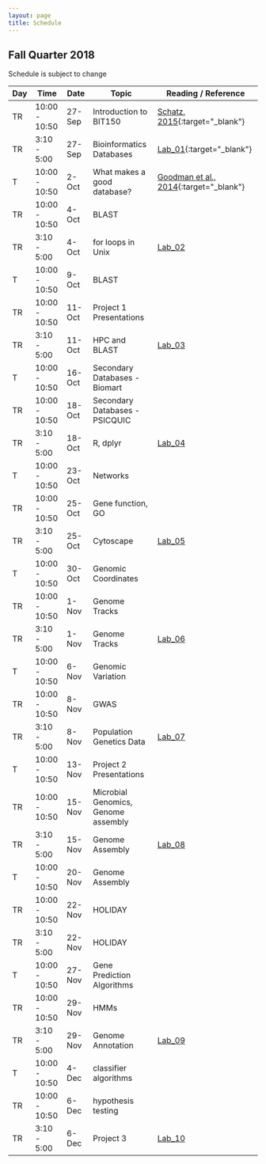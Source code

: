 ```yaml
---
layout: page
title: Schedule
---
```


## Fall Quarter 2018

Schedule is subject to change

| Day | Time          | Date   | Topic                               | Reading / Reference                                                                                                     |
|-----|---------------|--------|-------------------------------------|-------------------------------------------------------------------------------------------------------------------------|
| TR  | 10:00 - 10:50 | 27-Sep | Introduction to BIT150              | [Schatz, 2015](http://genome.cshlp.org/content/25/10/1417.short){:target="_blank"}                                      |
| TR  | 3:10 - 5:00   | 27-Sep | Bioinformatics Databases            | [Lab_01](/BIT150_website/2018/09/27/lab-01/){:target=\"_blank"}                                                      |
| T   | 10:00 - 10:50 | 2-Oct  | What makes a good database?         | [Goodman et al., 2014](http://journals.plos.org/ploscompbiol/article?id=10.1371/journal.pcbi.1003542){:target="_blank"} |
| TR  | 10:00 - 10:50 | 4-Oct  | BLAST                               |                                                                                                                         |
| TR  | 3:10 - 5:00   | 4-Oct  | for loops in Unix                   | [Lab_02]()                                                                                                              |
| T   | 10:00 - 10:50 | 9-Oct  | BLAST                               |                                                                                                                         |
| TR  | 10:00 - 10:50 | 11-Oct | Project 1 Presentations             |                                                                                                                         |
| TR  | 3:10 - 5:00   | 11-Oct | HPC and BLAST                       | [Lab_03]()                                                                                                              |
| T   | 10:00 - 10:50 | 16-Oct | Secondary Databases - Biomart       |                                                                                                                         |
| TR  | 10:00 - 10:50 | 18-Oct | Secondary Databases - PSICQUIC      |                                                                                                                         |
| TR  | 3:10 - 5:00   | 18-Oct | R, dplyr                            | [Lab_04]()                                                                                                              |
| T   | 10:00 - 10:50 | 23-Oct | Networks                            |                                                                                                                         |
| TR  | 10:00 - 10:50 | 25-Oct | Gene function, GO                   |                                                                                                                         |
| TR  | 3:10 - 5:00   | 25-Oct | Cytoscape                           | [Lab_05]()                                                                                                              |
| T   | 10:00 - 10:50 | 30-Oct | Genomic Coordinates                 |                                                                                                                         |
| TR  | 10:00 - 10:50 | 1-Nov  | Genome Tracks                       |                                                                                                                         |
| TR  | 3:10 - 5:00   | 1-Nov  | Genome Tracks                       | [Lab_06]()                                                                                                              |
| T   | 10:00 - 10:50 | 6-Nov  | Genomic Variation                   |                                                                                                                         |
| TR  | 10:00 - 10:50 | 8-Nov  | GWAS                                |                                                                                                                         |
| TR  | 3:10 - 5:00   | 8-Nov  | Population Genetics Data            | [Lab_07]()                                                                                                              |
| T   | 10:00 - 10:50 | 13-Nov | Project 2 Presentations             |                                                                                                                         |
| TR  | 10:00 - 10:50 | 15-Nov | Microbial Genomics, Genome assembly |                                                                                                                         |
| TR  | 3:10 - 5:00   | 15-Nov | Genome Assembly                     | [Lab_08]()                                                                                                              |
| T   | 10:00 - 10:50 | 20-Nov | Genome Assembly                     |                                                                                                                         |
| TR  | 10:00 - 10:50 | 22-Nov | HOLIDAY                             |                                                                                                                         |
| TR  | 3:10 - 5:00   | 22-Nov | HOLIDAY                             |                                                                                                                         |
| T   | 10:00 - 10:50 | 27-Nov | Gene Prediction Algorithms          |                                                                                                                         |
| TR  | 10:00 - 10:50 | 29-Nov | HMMs                                |                                                                                                                         |
| TR  | 3:10 - 5:00   | 29-Nov | Genome Annotation                   | [Lab_09]()                                                                                                              |
| T   | 10:00 - 10:50 | 4-Dec  | classifier algorithms               |                                                                                                                         |
| TR  | 10:00 - 10:50 | 6-Dec  | hypothesis testing                  |                                                                                                                         |
| TR  | 3:10 - 5:00   | 6-Dec  | Project 3                           | [Lab_10]()                                                                                                              |
